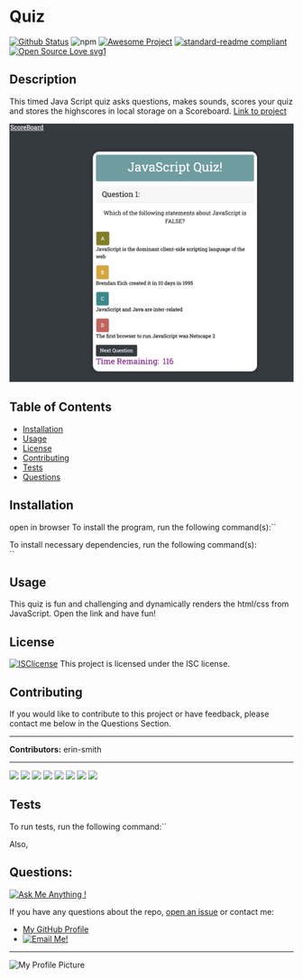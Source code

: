 

# Quiz
[![Github Status](https://img.shields.io/badge/build-passing-green.svg)](https://shields.io/)
![npm](https://img.shields.io/npm/v/npm)
[![Awesome Project](https://img.shields.io/badge/%F0%9F%A4%A9-Awesome%20project-blueviolet.svg)](https://shields.io/)
[![standard-readme compliant](https://img.shields.io/badge/readme%20style-standard-brightgreen.svg?style=flat-square)](https://github.com/RichardLitt/standard-readme)
[![Open Source Love svg1](https://badges.frapsoft.com/os/v1/open-source.svg?v=103)](https://github.com/ellerbrock/open-source-badges/)

## Description
  This timed Java Script quiz asks questions, makes sounds, scores your quiz and stores the highscores in local storage on a Scoreboard.
[Link to project](https://erin-smith.github.io/Quiz/)

![Screenshot](https://github.com/erin-smith/Quiz/blob/master/files/codequiz.png) 


## Table of Contents
* [Installation](#Installation)
* [Usage](#Usage)
* [License](#License)
* [Contributing](#Contributing)
* [Tests](#Tests)
* [Questions](#Questions)
 
 
## Installation 
  open in browser 
To install the program, run the following command(s):``  

To install necessary dependencies, run the following command(s):  
``

## Usage 
  This quiz is fun and challenging and dynamically renders the html/css from JavaScript. Open the link and have fun!

## License 
[![ISClicense](https://img.shields.io/badge/license-ISC-blue.svg)](https://shields.io/)
  This project is licensed under the ISC license. 

## Contributing   
 If you would like to contribute to this project or have feedback, please contact me below in the Questions Section.
***
 **Contributors:** erin-smith   
***
[![](https://sourcerer.io/fame/erin-smith/erin-smith/Quiz/images/0)](https://sourcerer.io/fame/erin-smith/erin-smith/Quiz/links/0)
[![](https://sourcerer.io/fame/erin-smith/erin-smith/Quiz/images/1)](https://sourcerer.io/fame/erin-smith/erin-smith/Quiz/links/1)
[![](https://sourcerer.io/fame/erin-smith/erin-smith/Quiz/images/2)](https://sourcerer.io/fame/erin-smith/erin-smith/Quiz/links/2)
[![](https://sourcerer.io/fame/erin-smith/erin-smith/Quiz/images/3)](https://sourcerer.io/fame/erin-smith/erin-smith/Quiz/links/3)
[![](https://sourcerer.io/fame/erin-smith/erin-smith/Quiz/images/4)](https://sourcerer.io/fame/erin-smith/erin-smith/Quiz/links/4)
[![](https://sourcerer.io/fame/erin-smith/erin-smith/Quiz/images/5)](https://sourcerer.io/fame/erin-smith/erin-smith/Quiz/links/5)
[![](https://sourcerer.io/fame/erin-smith/erin-smith/Quiz/images/6)](https://sourcerer.io/fame/erin-smith/erin-smith/Quiz/links/6)
[![](https://sourcerer.io/fame/erin-smith/erin-smith/Quiz/images/7)](https://sourcerer.io/fame/erin-smith/erin-smith/Quiz/links/7) 


## Tests 
  To run tests, run the following command:``  

  Also, 

## Questions:  
[![Ask Me Anything !](https://img.shields.io/badge/Ask%20me-anything-1abc9c.svg)](https://GitHub.com/erin-smith)  

  If you have any questions about the repo, [open an issue](https://github.com/erin-smith/Quiz/issues/new) or contact me:  

* [My GitHub Profile](http://github.com/erin-smith)
* [![Email Me!](https://img.shields.io/badge/email:-erin.acumen@gmail.com-9cf.svg)](<"mailto:erin.acumen@gmail.com">)
***
![My Profile Picture](https://avatars.githubusercontent.com/erin-smith?size=300)
